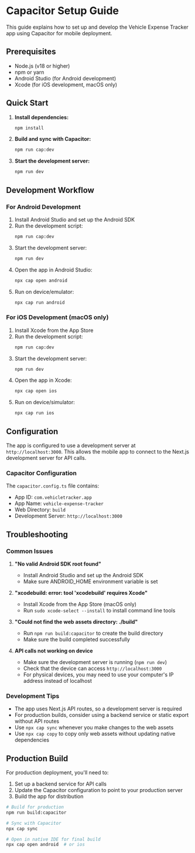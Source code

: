 # Capacitor Setup Guide

This guide explains how to set up and develop the Vehicle Expense Tracker app using Capacitor for mobile deployment.

## Prerequisites

- Node.js (v18 or higher)
- npm or yarn
- Android Studio (for Android development)
- Xcode (for iOS development, macOS only)

## Quick Start

1. **Install dependencies:**
   ```bash
   npm install
   ```

2. **Build and sync with Capacitor:**
   ```bash
   npm run cap:dev
   ```

3. **Start the development server:**
   ```bash
   npm run dev
   ```

## Development Workflow

### For Android Development

1. Install Android Studio and set up the Android SDK
2. Run the development script:
   ```bash
   npm run cap:dev
   ```
3. Start the development server:
   ```bash
   npm run dev
   ```
4. Open the app in Android Studio:
   ```bash
   npx cap open android
   ```
5. Run on device/emulator:
   ```bash
   npx cap run android
   ```

### For iOS Development (macOS only)

1. Install Xcode from the App Store
2. Run the development script:
   ```bash
   npm run cap:dev
   ```
3. Start the development server:
   ```bash
   npm run dev
   ```
4. Open the app in Xcode:
   ```bash
   npx cap open ios
   ```
5. Run on device/simulator:
   ```bash
   npx cap run ios
   ```

## Configuration

The app is configured to use a development server at `http://localhost:3000`. This allows the mobile app to connect to the Next.js development server for API calls.

### Capacitor Configuration

The `capacitor.config.ts` file contains:
- App ID: `com.vehicletracker.app`
- App Name: `vehicle-expense-tracker`
- Web Directory: `build`
- Development Server: `http://localhost:3000`

## Troubleshooting

### Common Issues

1. **"No valid Android SDK root found"**
   - Install Android Studio and set up the Android SDK
   - Make sure ANDROID_HOME environment variable is set

2. **"xcodebuild: error: tool 'xcodebuild' requires Xcode"**
   - Install Xcode from the App Store (macOS only)
   - Run `sudo xcode-select --install` to install command line tools

3. **"Could not find the web assets directory: ./build"**
   - Run `npm run build:capacitor` to create the build directory
   - Make sure the build completed successfully

4. **API calls not working on device**
   - Make sure the development server is running (`npm run dev`)
   - Check that the device can access `http://localhost:3000`
   - For physical devices, you may need to use your computer's IP address instead of localhost

### Development Tips

- The app uses Next.js API routes, so a development server is required
- For production builds, consider using a backend service or static export without API routes
- Use `npx cap sync` whenever you make changes to the web assets
- Use `npx cap copy` to copy only web assets without updating native dependencies

## Production Build

For production deployment, you'll need to:

1. Set up a backend service for API calls
2. Update the Capacitor configuration to point to your production server
3. Build the app for distribution

```bash
# Build for production
npm run build:capacitor

# Sync with Capacitor
npx cap sync

# Open in native IDE for final build
npx cap open android  # or ios
``` 